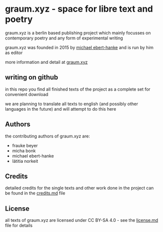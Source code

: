# graum.xyz - space for libre text and poetry

graum.xyz is a berlin based publishing project which mainly focusses on contemporary poetry and any form of experimental writing

graum.xyz was founded in 2015 by [michael ebert-hanke](http://www.ebert-hanke.de) and is run by him as editor

more information and detail at [graum.xyz](https://www.graum.xyz)

## writing on github

in this repo you find all finished texts of the project as a complete set for convenient download

we are planning to translate all texts to english (and possibly other languages in the future) and will attempt to do this here

## Authors

the contributing authors of graum.xyz are:
- frauke beyer
- micha bonk
- michael ebert-hanke
- lätitia norkeit

## Credits
detailed credits for the single texts and other work done in the project can be found in the [credits.md](credits.md) file

## License

all texts of graum.xyz are licensed under CC BY-SA 4.0 - see the [license.md](license.md) file for details
